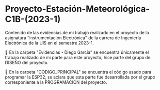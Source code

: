 # Proyecto-Estación-Meteorológica-C1B-(2023-1)
Contenido de las evidencias de mi trabajo realizado en el proyecto de la asignatura "Instrumentación Electrónica" de la carrera de Ingeniería Electrónica de la UIS en el semestre 2023-1.

📁 En la carpeta "Evidencias - Diego García" se encuentra únicamente el trabajo realizado de mi parte para este proyecto, hice parte del grupo de DISEÑO del proyecto.

📁 En la carpeta "CODIGO_PRINCIPAL" se encuentra el código usado para programar la ESP32, se aclara que esta parte fue desarrollada por el grupo corresponiente a la PROGRAMACIÓN del proyecto.

